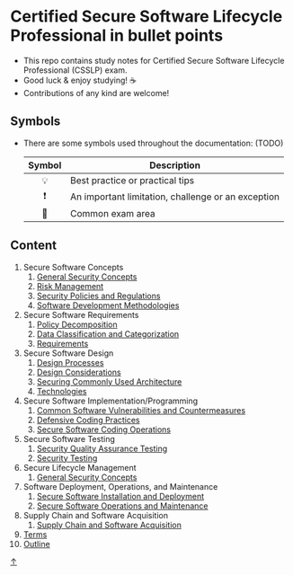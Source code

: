 # Certified Secure Software Lifecycle Professional in bullet points


- This repo contains study notes for Certified Secure Software Lifecycle Professional (CSSLP) exam.
- Good luck & enjoy studying! ☕
- Contributions of any kind are welcome!  

## Symbols

- There are some symbols used throughout the documentation: (TODO)

  | Symbol | Description                                        |
  | :----: | -------------------------------------------------- |
  | 💡     | Best practice or practical tips                    |
  | ❗     | An important limitation, challenge or an exception |
  | 📝     | Common exam area                                   |

## Content

<!--nav-->
1. Secure Software Concepts
   1. [General Security Concepts](./notes/01-Secure-Software-Concepts/01-General-Security-Concepts.md)
   2. [Risk Management](./notes/01-Secure-Software-Concepts/02-Risk-Management.md)
   3. [Security Policies and Regulations](./notes/01-Secure-Software-Concepts/03-Security-Policies-and-Regulations.md)
   4. [Software Development Methodologies](./notes/01-Secure-Software-Concepts/04-Software-Development-Methodologies.md)
2. Secure Software Requirements
   1. [Policy Decomposition](./notes/02-Secure-Software-Requirements/01-Policy-Decomposition.md)
   2. [Data Classification and Categorization](./notes/02-Secure-Software-Requirements/02-Data-Classification-and-Categorization.md)
   3. [Requirements](./notes/02-Secure-Software-Requirements/03-Requirements.md)
3. Secure Software Design
   1. [Design Processes](./notes/03-Secure-Software-Design/01-Design-Processes.md)
   2. [Design Considerations](./notes/03-Secure-Software-Design/02-Design-Considerations.md)
   3. [Securing Commonly Used Architecture](./notes/03-Secure-Software-Design/03-Securing-Commonly-Used-Architecture.md)
   4. [Technologies](./notes/03-Secure-Software-Design/04-Technologies.md)
4. Secure Software Implementation/Programming
   1. [Common Software Vulnerabilities and Countermeasures](./notes/04-Secure-Software-Implementation-Programming/01-Common-Software-Vulnerabilities-and-Countermeasures.md)
   2. [Defensive Coding Practices](./notes/04-Secure-Software-Implementation-Programming/02-Defensive-Coding-Practices.md)
   3. [Secure Software Coding Operations](./notes/04-Secure-Software-Implementation-Programming/03-Secure-Software-Coding-Operations.md)
5. Secure Software Testing
   1. [Security Quality Assurance Testing](./notes/05-Secure-Software-Testing/01-Security-Quality-Assurance-Testing.md)
   2. [Security Testing](./notes/05-Secure-Software-Testing/02-Security-Testing.md)
6. Secure Lifecycle Management
   1. [General Security Concepts](./notes/06-Secure-Lifecycle-Management/01-Secure-Lifecycle-Management.md)
7. Software Deployment, Operations, and Maintenance
   1. [Secure Software Installation and Deployment](./notes/07-Software-Deployment-Operations-Maintenance/01-Secure-Software-Installation-and-Deployment.md)
   2. [Secure Software Operations and Maintenance](./notes/07-Software-Deployment-Operations-Maintenance/02-Secure-Software-Operations-and-Maintenance.md)
8. Supply Chain and Software Acquisition
   1. [Supply Chain and Software Acquisition](./notes/08-Supply-Chain-Software-Acquisition/01-Supply-Chain-and-Software-Acquisition.md)
9. [Terms](./notes/09-Terms/Terms.md)
10. [Outline](./notes/10-Outline/Outline.md)

[↑](#content)
